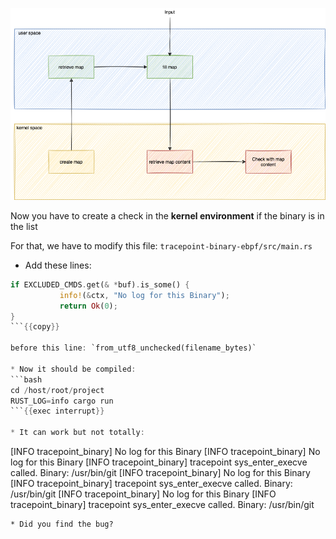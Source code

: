 ![work flow of map: input](../../img/map-workflow-5.png)

Now you have to create a check in the **kernel environment** if the binary is in the list

For that, we have to modify this file: `tracepoint-binary-ebpf/src/main.rs`

* Add these lines:
```rust
if EXCLUDED_CMDS.get(& *buf).is_some() {
           info!(&ctx, "No log for this Binary");
           return Ok(0);
}
```{{copy}}

before this line: `from_utf8_unchecked(filename_bytes)`

* Now it should be compiled:
```bash
cd /host/root/project
RUST_LOG=info cargo run
```{{exec interrupt}}

* It can work but not totally:
```
[INFO  tracepoint_binary] No log for this Binary
[INFO  tracepoint_binary] No log for this Binary
[INFO  tracepoint_binary] tracepoint sys_enter_execve called. Binary: /usr/bin/git
[INFO  tracepoint_binary] No log for this Binary
[INFO  tracepoint_binary] tracepoint sys_enter_execve called. Binary: /usr/bin/git
[INFO  tracepoint_binary] No log for this Binary
[INFO  tracepoint_binary] tracepoint sys_enter_execve called. Binary: /usr/bin/git
```
* Did you find the bug?
